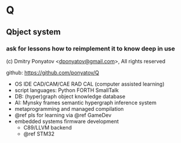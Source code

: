 
# Q
## Qbject system
### ask for lessons how to reimplement it to know deep in use

(c) Dmitry Ponyatov <<dponyatov@gmail.com>>, All rights reserved

github: https://github.com/ponyatov/Q


* OS IDE CAD/CAM/CAE RAD CAL (computer assisted learning)
* script languages: Python FORTH SmallTalk
* DB: (hyper)graph object knowledge database
* AI: Mynsky frames semantic hypergraph inference system
* metaprogramming and managed compilation
* @ref pls for learning via @ref GameDev
* embedded systems firmware development
  * C89/LLVM backend 
  * @ref STM32 
